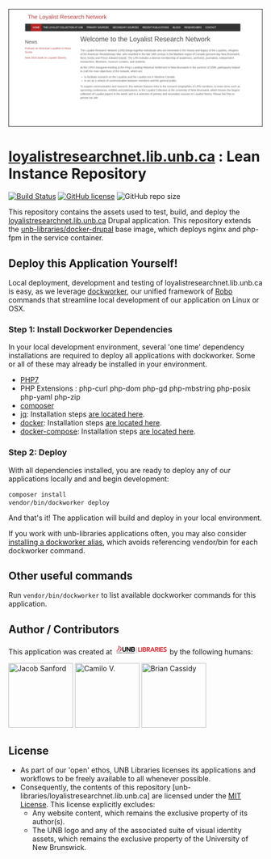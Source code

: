 ![loyalistresearchnet.lib.unb.ca screenshot](https://github.com/unb-libraries/loyalistresearchnet.lib.unb.ca/raw/prod/.dockworker/screenshot.png "loyalistresearchnet.lib.unb.ca screenshot")
# [loyalistresearchnet.lib.unb.ca](https://loyalistresearchnet.lib.unb.ca/) : Lean Instance Repository
[![Build Status](https://github.com/unb-libraries/loyalistresearchnet.lib.unb.ca/actions/workflows/test-suite.yaml/badge.svg?branch=prod)](https://github.com/unb-libraries/loyalistresearchnet.lib.unb.ca/actions/workflows/test-suite.yaml)
[![GitHub license](https://img.shields.io/github/license/unb-libraries/loyalistresearchnet.lib.unb.ca)](https://github.com/unb-libraries/loyalistresearchnet.lib.unb.ca/blob/prod/LICENSE)
![GitHub repo size](https://img.shields.io/github/repo-size/unb-libraries/loyalistresearchnet.lib.unb.ca?label=lean%20repo%20size)

This repository contains the assets used to test, build, and deploy the [loyalistresearchnet.lib.unb.ca](https://loyalistresearchnet.lib.unb.ca) Drupal application. This repository extends the [unb-libraries/docker-drupal](https://github.com/unb-libraries/docker-drupal) base image, which deploys nginx and php-fpm in the service container.

## Deploy this Application Yourself!
Local deployment, development and testing of loyalistresearchnet.lib.unb.ca is easy, as we leverage [dockworker](https://github.com/unb-libraries/dockworker), our unified framework of [Robo](https://robo.li/) commands that streamline local development of our application on Linux or OSX.

### Step 1: Install Dockworker Dependencies
In your local development environment, several 'one time' dependency installations are required to deploy all applications with dockworker. Some or all of these may already be installed in your environment.

* [PHP7](https://php.org/)
* PHP Extensions : php-curl php-dom php-gd php-mbstring php-posix php-yaml php-zip
* [composer](https://getcomposer.org/)
* [jq](https://stedolan.github.io/jq/): Installation steps [are located here](https://stedolan.github.io/jq/download/).
* [docker](https://www.docker.com): Installation steps [are located here](https://docs.docker.com/install/).
* [docker-compose](https://docs.docker.com/compose/): Installation steps [are located here](https://docs.docker.com/compose/install/).

### Step 2: Deploy
With all dependencies installed, you are ready to deploy any of our applications locally and and begin development:

```
composer install
vendor/bin/dockworker deploy
```

And that's it! The application will build and deploy in your local environment.

If you work with unb-libraries applications often, you may also consider [installing a dockworker alias](https://gist.github.com/JacobSanford/1448fece856be371060d0f16ccb1b194), which avoids referencing vendor/bin for each dockworker command.

## Other useful commands
Run ```vendor/bin/dockworker``` to list available dockworker commands for this application.

## Author / Contributors
This application was created at [![UNB Libraries](https://github.com/unb-libraries/assets/raw/master/unblibbadge.png "UNB Libraries")](https://lib.unb.ca) by the following humans:

<a href="https://github.com/JacobSanford"><img src="https://avatars.githubusercontent.com/u/244894?v=3" title="Jacob Sanford" width="128" height="128"></a>
<a href="https://github.com/camilocodes"><img src="https://avatars.githubusercontent.com/u/12695787?v=3" title="Camilo V." width="128" height="128"></a>
<a href="https://github.com/bricas"><img src="https://avatars.githubusercontent.com/u/18400?v=3" title="Brian Cassidy" width="128" height="128"></a>

## License
- As part of our 'open' ethos, UNB Libraries licenses its applications and workflows to be freely available to all whenever possible.
- Consequently, the contents of this repository [unb-libraries/loyalistresearchnet.lib.unb.ca] are licensed under the [MIT License](http://opensource.org/licenses/mit-license.html). This license explicitly excludes:
   - Any website content, which remains the exclusive property of its author(s).
   - The UNB logo and any of the associated suite of visual identity assets, which remains the exclusive property of the University of New Brunswick.
